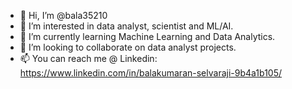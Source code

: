 - 👋 Hi, I’m @bala35210
- 👀 I’m interested in data analyst, scientist and ML/AI.
- 🌱 I’m currently learning Machine Learning and Data Analytics.
- 💞️ I’m looking to collaborate on data analyst projects.
- 📫 You can reach me @ Linkedin: https://www.linkedin.com/in/balakumaran-selvaraji-9b4a1b105/

<!---
bala35210/bala35210 is a ✨ special ✨ repository because its `README.md` (this file) appears on your GitHub profile.
You can click the Preview link to take a look at your changes.
--->
